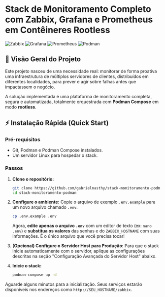 # Stack de Monitoramento Completo com Zabbix, Grafana e Prometheus em Contêineres Rootless

![Zabbix](https://img.shields.io/badge/Zabbix-7.0_LTS-D40000?style=for-the-badge&logo=zabbix) ![Grafana](https://img.shields.io/badge/Grafana-11.1-F46800?style=for-the-badge&logo=grafana) ![Prometheus](https://img.shields.io/badge/Prometheus-v2-E6522C?style=for-the-badge&logo=prometheus) ![Podman](https://img.shields.io/badge/Podman-Rootless-8A2BE2?style=for-the-badge&logo=podman)

## 📖 Visão Geral do Projeto
Este projeto nasceu de uma necessidade real: monitorar de forma proativa uma infraestrutura de múltiplos servidores de clientes, distribuídos em diferentes localidades, para prever e agir sobre falhas antes que impactassem o negócio.

A solução implementada é uma plataforma de monitoramento completa, segura e automatizada, totalmente orquestrada com **Podman Compose** em modo **rootless**.

## ⚡ Instalação Rápida (Quick Start)

### Pré-requisitos
* Git, Podman e Podman Compose instalados.
* Um servidor Linux para hospedar o stack.

### Passos
1.  **Clone o repositório:**
    ```bash
    git clone https://github.com/gabrielnasthy/stack-monitoramento-podman.git
    cd stack-monitoramento-podman
    ```

2.  **Configure o ambiente:**
    Copie o arquivo de exemplo `.env.example` para um novo arquivo chamado `.env`.
    ```bash
    cp .env.example .env
    ```
    Agora, **edite apenas o arquivo `.env`** com um editor de texto (ex: `nano .env`) e **substitua os valores** das senhas e do `ZABBIX_HOSTNAME` com suas informações. É o único arquivo que você precisa tocar!

3.  **(Opcional) Configure o Servidor Host para Produção:**
    Para que o stack inicie automaticamente com o servidor, aplique as configurações descritas na seção "Configuração Avançada do Servidor Host" abaixo.

4.  **Inicie o stack:**
    ```bash
    podman-compose up -d
    ```
Aguarde alguns minutos para a inicialização. Seus serviços estarão disponíveis nos endereços como `http://SEU_HOSTNAME/zabbix`.
